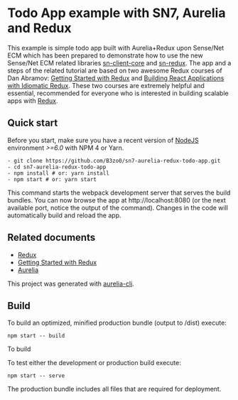 # Todo App example with SN7, Aurelia and Redux

This example is simple todo app built with Aurelia+Redux upon Sense/Net ECM which has been prepared to demonstrate how to use the new Sense/Net ECM related libraries [sn-client-core](https://github.com/SenseNet/sn-client-core)
and [sn-redux](https://github.com/SenseNet/sn-redux). The app and a steps of the related tutorial are based on two awesome Redux courses of Dan Abramov: 
[Getting Started with Redux](https://egghead.io/courses/getting-started-with-redux) and [Building React Applications with Idiomatic Redux](https://egghead.io/courses/building-react-applications-with-idiomatic-redux). 
These two courses are extremely helpful and essential, recommended for everyone who is interested in building scalable apps with [Redux](http://redux.js.org/).

## Quick start

Before you start, make sure you have a recent version of [NodeJS](http://nodejs.org/) environment *>=6.0* with NPM 4 or Yarn.

```shell
- git clone https://github.com/B3zo0/sn7-aurelia-redux-todo-app.git
- cd sn7-aurelia-redux-todo-app
- npm install # or: yarn install
- npm start # or: yarn start
```
This command starts the webpack development server that serves the build bundles.
You can now browse the app at http://localhost:8080 (or the next available port, notice the output of the command). Changes in the code
will automatically build and reload the app.

## Related documents

* [Redux](http://redux.js.org/docs/introduction/)
* [Getting Started with Redux](https://egghead.io/courses/getting-started-with-redux)
* [Aurelia](http://aurelia.io/)

This project was generated with [aurelia-cli](https://github.com/aurelia/cli).

## Build

To build an optimized, minified production bundle (output to /dist) execute:

```shell
npm start -- build
```

To build 

To test either the development or production build execute:

```shell
npm start -- serve
```

The production bundle includes all files that are required for deployment.
